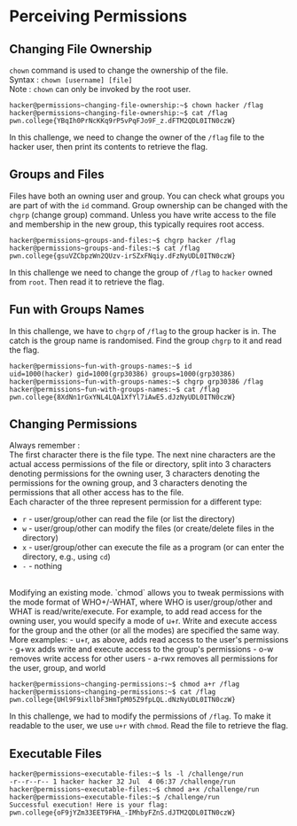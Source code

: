 # Perceiving Permissions

## Changing File Ownership

`chown` command is used to change the ownership of the file.
<br>
Syntax : `chown [username] [file]`
<br>
Note : `chown` can only be invoked by the root user.

```
hacker@permissions~changing-file-ownership:~$ chown hacker /flag
hacker@permissions~changing-file-ownership:~$ cat /flag
pwn.college{YBqIh0PrNcKKq9rP5vPqFJo9F_z.dFTM2QDL0ITN0czW}
```

In this challenge, we need to change the owner of the `/flag` file to the hacker user, 
then print its contents to retrieve the flag.

## Groups and Files

Files have both an owning user and group.
You can check what groups you are part of with the `id` command.
Group ownership can be changed with the `chgrp` (change group) command. 
Unless you have write access to the file and membership in the new group, 
this typically requires root access.

```
hacker@permissions~groups-and-files:~$ chgrp hacker /flag
hacker@permissions~groups-and-files:~$ cat /flag
pwn.college{gsuVZCbpzWn2QUzv-irSZxFNqiy.dFzNyUDL0ITN0czW}
```

In this challenge we need to change the group of `/flag` to `hacker` owned from `root`.
Then read it to retrieve the flag.

## Fun with Groups Names

In this challenge, we have to `chgrp` of `/flag` to the group hacker is in.
The catch is the group name is randomised.
Find the group `chgrp` to it and read the flag.

```
hacker@permissions~fun-with-groups-names:~$ id
uid=1000(hacker) gid=1000(grp30386) groups=1000(grp30386)
hacker@permissions~fun-with-groups-names:~$ chgrp grp30386 /flag
hacker@permissions~fun-with-groups-names:~$ cat /flag
pwn.college{8XdNn1rGxYNL4LQA1XfYl7iAwE5.dJzNyUDL0ITN0czW}
```

## Changing Permissions

Always remember : <br>
The first character there is the file type. 
The next nine characters are the actual access permissions of the file or directory, 
split into 3 characters denoting permissions for the owning user, 
3 characters denoting the permissions for the owning group, 
and 3 characters denoting the permissions that all other access has to the file.
<br>
Each character of the three represent permission for a different type:
- `r` - user/group/other can read the file (or list the directory)
- `w` - user/group/other can modify the files (or create/delete files in the directory)
- `x` - user/group/other can execute the file as a program (or can enter the directory, e.g., using `cd`)
- `-` - nothing
<br>
Modifying an existing mode. 
`chmod` allows you to tweak permissions with the mode format of WHO+/-WHAT, 
where WHO is user/group/other and WHAT is read/write/execute. 
For example, to add read access for the owning user, you would specify a mode of u+r. 
Write and execute access for the group and the other (or all the modes) are specified the same way. 
More examples:
- u+r, as above, adds read access to the user's permissions
- g+wx adds write and execute access to the group's permissions
- o-w removes write access for other users
- a-rwx removes all permissions for the user, group, and world

```
hacker@permissions~changing-permissions:~$ chmod a+r /flag
hacker@permissions~changing-permissions:~$ cat /flag
pwn.college{UHl9F9ixllbF3HmTpM05Z9fpLQL.dNzNyUDL0ITN0czW}
```

In this challenge, we had to modify the permissions of `/flag`. 
To make it readable to the user, we use `u+r` with `chmod`.
Read the file to retrieve the flag.

## Executable Files



```
hacker@permissions~executable-files:~$ ls -l /challenge/run
-r--r--r-- 1 hacker hacker 32 Jul  4 06:37 /challenge/run
hacker@permissions~executable-files:~$ chmod a+x /challenge/run
hacker@permissions~executable-files:~$ /challenge/run
Successful execution! Here is your flag:
pwn.college{oF9jYZm33EET9FHA_-IMhbyFZnS.dJTM2QDL0ITN0czW}
```